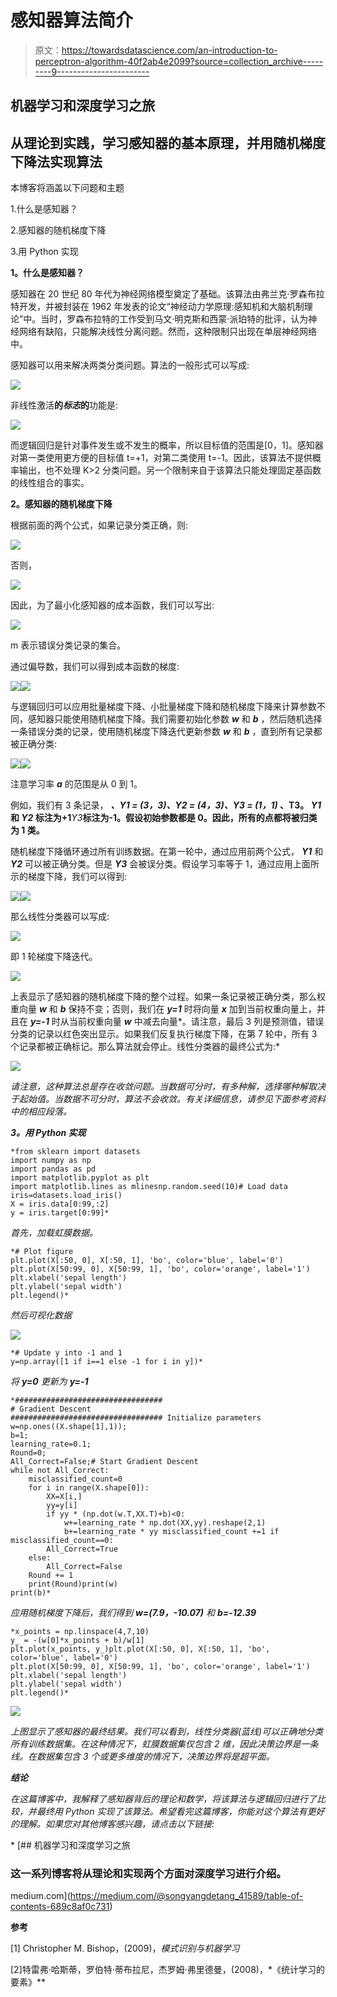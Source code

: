 # 感知器算法简介

> 原文：<https://towardsdatascience.com/an-introduction-to-perceptron-algorithm-40f2ab4e2099?source=collection_archive---------9----------------------->

## 机器学习和深度学习之旅

## 从理论到实践，学习感知器的基本原理，并用随机梯度下降法实现算法

本博客将涵盖以下问题和主题

1.什么是感知器？

2.感知器的随机梯度下降

3.用 Python 实现

**1。什么是感知器？**

感知器在 20 世纪 80 年代为神经网络模型奠定了基础。该算法由弗兰克·罗森布拉特开发，并被封装在 1962 年发表的论文“神经动力学原理:感知机和大脑机制理论”中。当时，罗森布拉特的工作受到马文·明克斯和西蒙·派珀特的批评，认为神经网络有缺陷，只能解决线性分离问题。然而，这种限制只出现在单层神经网络中。

感知器可以用来解决两类分类问题。算法的一般形式可以写成:

![](img/04640dde3f64f36d31953c66cbb57e50.png)

非线性激活**的*标志*的**功能是:

![](img/a9908e885b7095a132297b7a56217d50.png)

而逻辑回归是针对事件发生或不发生的概率，所以目标值的范围是[0，1]。感知器对第一类使用更方便的目标值 t=+1，对第二类使用 t=-1。因此，该算法不提供概率输出，也不处理 K>2 分类问题。另一个限制来自于该算法只能处理固定基函数的线性组合的事实。

**2。感知器的随机梯度下降**

根据前面的两个公式，如果记录分类正确，则:

![](img/e0213b91a7bd541dbf2019da3107f4c2.png)

否则，

![](img/66956ac5530755177f78d365bea16a19.png)

因此，为了最小化感知器的成本函数，我们可以写出:

![](img/6356b27156e29152c4163df51becb5b8.png)

m 表示错误分类记录的集合。

通过偏导数，我们可以得到成本函数的梯度:

![](img/8860f9572ddda5d4731f8229b61f5170.png)![](img/e50d63938fe515466780935716efc3db.png)

与逻辑回归可以应用批量梯度下降、小批量梯度下降和随机梯度下降来计算参数不同，感知器只能使用随机梯度下降。我们需要初始化参数 ***w*** 和 ***b*** ，然后随机选择一条错误分类的记录，使用随机梯度下降迭代更新参数 ***w*** 和 ***b*** ，直到所有记录都被正确分类:

![](img/5e970a512ba9512aa73953fbe3cc4bc3.png)![](img/cd23deb6ccd7f1b8131a946811eef286.png)

注意学习率 ***a*** 的范围是从 0 到 1。

例如，我们有 3 条记录， ***、Y1 = (3，3)、Y2 = (4，3)、Y3 = (1，1)* 、T3。 ***Y1*** 和 ***Y2*** 标注为+1***Y3***标注为-1。假设初始参数都是 0。因此，所有的点都将被归类为 1 类。**

随机梯度下降循环通过所有训练数据。在第一轮中，通过应用前两个公式， ***Y1*** 和 ***Y2*** 可以被正确分类。但是 ***Y3*** 会被误分类。假设学习率等于 1，通过应用上面所示的梯度下降，我们可以得到:

![](img/f229ed77d77eefe7a1db421b63ed98cd.png)![](img/c37702217b33ff61a2d5d4a76778ffe5.png)

那么线性分类器可以写成:

![](img/c39c2dc5d5b2a70c44ed0f700fcc8f6b.png)

即 1 轮梯度下降迭代。

![](img/3ae0292036530d6f84d2ec45d951f7c0.png)

上表显示了感知器的随机梯度下降的整个过程。如果一条记录被正确分类，那么权重向量 ***w*** 和 ***b*** 保持不变；否则，我们在 ***y=1*** 时将向量 ***x*** 加到当前权重向量上，并且在 ***y=-1*** 时从当前权重向量 ***w*** 中减去向量*。请注意，最后 3 列是预测值，错误分类的记录以红色突出显示。如果我们反复执行梯度下降，在第 7 轮中，所有 3 个记录都被正确标记。那么算法就会停止。线性分类器的最终公式为:*

*![](img/19804f3bcd8780f604f9e8e9deee0e00.png)*

*请注意，这种算法总是存在收敛问题。当数据可分时，有多种解，选择哪种解取决于起始值。当数据不可分时，算法不会收敛。有关详细信息，请参见下面参考资料中的相应段落。*

***3。用 Python 实现***

```
*from sklearn import datasets
import numpy as np
import pandas as pd
import matplotlib.pyplot as plt
import matplotlib.lines as mlinesnp.random.seed(10)# Load data
iris=datasets.load_iris()
X = iris.data[0:99,:2]
y = iris.target[0:99]*
```

*首先，加载虹膜数据。*

```
*# Plot figure
plt.plot(X[:50, 0], X[:50, 1], 'bo', color='blue', label='0')
plt.plot(X[50:99, 0], X[50:99, 1], 'bo', color='orange', label='1')
plt.xlabel('sepal length')
plt.ylabel('sepal width')
plt.legend()*
```

*然后可视化数据*

*![](img/a4ff0935a1a41f75e73a732f8846cc79.png)*

```
*# Update y into -1 and 1
y=np.array([1 if i==1 else -1 for i in y])*
```

*将 ***y=0*** 更新为 ***y=-1****

```
*#################################
# Gradient Descent
################################## Initialize parameters
w=np.ones((X.shape[1],1));
b=1;
learning_rate=0.1;
Round=0;
All_Correct=False;# Start Gradient Descent
while not All_Correct:
    misclassified_count=0
    for i in range(X.shape[0]):
        XX=X[i,]
        yy=y[i]
        if yy * (np.dot(w.T,XX.T)+b)<0:
            w+=learning_rate * np.dot(XX,yy).reshape(2,1)
            b+=learning_rate * yy misclassified_count +=1 if misclassified_count==0:
        All_Correct=True
    else:
        All_Correct=False
    Round += 1
    print(Round)print(w)
print(b)*
```

*应用随机梯度下降后，我们得到 ***w=(7.9，-10.07)*** 和 ***b=-12.39****

```
*x_points = np.linspace(4,7,10)
y_ = -(w[0]*x_points + b)/w[1]
plt.plot(x_points, y_)plt.plot(X[:50, 0], X[:50, 1], 'bo', color='blue', label='0')
plt.plot(X[50:99, 0], X[50:99, 1], 'bo', color='orange', label='1')
plt.xlabel('sepal length')
plt.ylabel('sepal width')
plt.legend()*
```

*![](img/26d18c8cb9cc1f8bd78cf0fe7e830a59.png)*

*上图显示了感知器的最终结果。我们可以看到，线性分类器(蓝线)可以正确地分类所有训练数据集。在这种情况下，虹膜数据集仅包含 2 维，因此决策边界是一条线。在数据集包含 3 个或更多维度的情况下，决策边界将是超平面。*

***结论***

*在这篇博客中，我解释了感知器背后的理论和数学，将该算法与逻辑回归进行了比较，并最终用 Python 实现了该算法。希望看完这篇博客，你能对这个算法有更好的理解。如果您对其他博客感兴趣，请点击以下链接:*

*[](https://medium.com/@songyangdetang_41589/table-of-contents-689c8af0c731) [## 机器学习和深度学习之旅

### 这一系列博客将从理论和实现两个方面对深度学习进行介绍。

medium.com](https://medium.com/@songyangdetang_41589/table-of-contents-689c8af0c731) 

**参考**

[1] Christopher M. Bishop，(2009)，*模式识别与机器学习*

[2]特雷弗·哈斯蒂，罗伯特·蒂布拉尼，杰罗姆·弗里德曼，(2008)，*《统计学习的要素》**